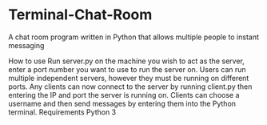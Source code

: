 # Terminal-Chat-Room
A chat room program written in Python that allows multiple people to instant messaging

How to use
Run server.py on the machine you wish to act as the server, enter a port number you want to use to run the server on. Users can run multiple independent servers, however they must be running on different ports.
Any clients can now connect to the server by running client.py then entering the IP and port the server is running on. Clients can choose a username and then send messages by entering them into the Python terminal. 
Requirements
Python 3
